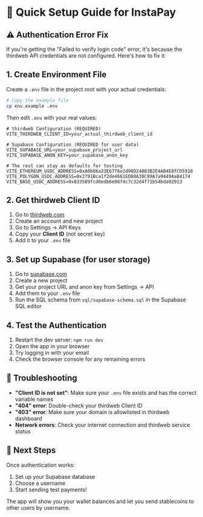 # 🚀 Quick Setup Guide for InstaPay

## ⚠️ Authentication Error Fix

If you're getting the "Failed to verify login code" error, it's because the thirdweb API credentials are not configured. Here's how to fix it:

## 1. Create Environment File

Create a `.env` file in the project root with your actual credentials:

```bash
# Copy the example file
cp env.example .env
```

Then edit `.env` with your real values:

```env
# thirdweb Configuration (REQUIRED)
VITE_THIRDWEB_CLIENT_ID=your_actual_thirdweb_client_id

# Supabase Configuration (REQUIRED for user data)
VITE_SUPABASE_URL=your_supabase_project_url
VITE_SUPABASE_ANON_KEY=your_supabase_anon_key

# The rest can stay as defaults for testing
VITE_ETHEREUM_USDC_ADDRESS=0xA0b86a33E6776e2d98D24083B2E4AB4E8fCD5918
VITE_POLYGON_USDC_ADDRESS=0x2791Bca1f2de4661ED88A30C99A7a9449Aa84174
VITE_BASE_USDC_ADDRESS=0x833589fcd6edb6e08f4c7c32d4f71b54bda02913
```

## 2. Get thirdweb Client ID

1. Go to [thirdweb.com](https://thirdweb.com)
2. Create an account and new project
3. Go to Settings → API Keys
4. Copy your **Client ID** (not secret key)
5. Add it to your `.env` file

## 3. Set up Supabase (for user storage)

1. Go to [supabase.com](https://supabase.com)
2. Create a new project
3. Get your project URL and anon key from Settings → API
4. Add them to your `.env` file
5. Run the SQL schema from `sql/supabase-schema.sql` in the Supabase SQL editor

## 4. Test the Authentication

1. Restart the dev server: `npm run dev`
2. Open the app in your browser
3. Try logging in with your email
4. Check the browser console for any remaining errors

## 🔧 Troubleshooting

- **"Client ID is not set"**: Make sure your `.env` file exists and has the correct variable names
- **"404" error**: Double-check your thirdweb Client ID
- **"403" error**: Make sure your domain is allowlisted in thirdweb dashboard
- **Network errors**: Check your internet connection and thirdweb service status

## 📝 Next Steps

Once authentication works:
1. Set up your Supabase database
2. Choose a username
3. Start sending test payments!

The app will show you your wallet balances and let you send stablecoins to other users by username.
